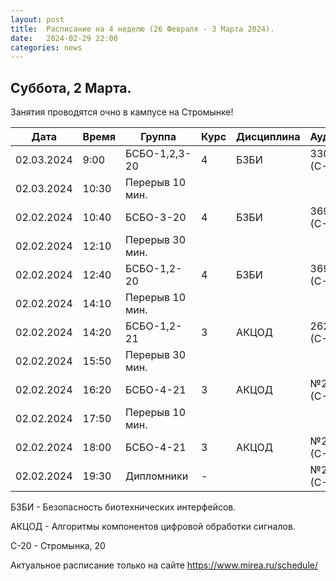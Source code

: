 ```yaml
---
layout: post
title:  Расписание на 4 неделю (26 Февраля - 3 Марта 2024).
date:   2024-02-29 22:00
categories: news
---
```


## Суббота, 2 Марта.
Занятия проводятся очно в кампусе на Стромынке!

| Дата          | Время   | Группа               | Курс | Дисциплина  | Аудитория  | Материалы |
| ------------- | ------- | -------------------- | ---- | ----------- | ---------- | --------- |
|02.03.2024     |9:00     |БСБО-1,2,3-20         |   4  |БЗБИ         |  330 (С-20)|           |
|02.03.2024     |10:30    |Перерыв 10 мин.       |      |             |            |           |
|02.02.2024     |10:40    |БСБО-3-20             |   4  |БЗБИ         |  369 (С-20)|           |
|02.02.2024     |12:10    |Перерыв 30 мин.       |      |             |            |           |
|02.02.2024     |12:40    |БСБО-1,2-20           |   4  |БЗБИ         |  369 (С-20)|           |
|02.02.2024     |14:10    |Перерыв 10 мин.       |      |             |            |           |
|02.02.2024     |14:20    |БСБО-1,2-21           |   3  |АКЦОД        |  262 (С-20)|           |
|02.02.2024     |15:50    |Перерыв 30 мин.       |      |             |            |           |
|02.02.2024     |16:20    |БСБО-4-21             |   3  |АКЦОД        |  №20 (С-20)|           |
|02.02.2024     |17:50    |Перерыв 10 мин.       |      |             |            |           |
|02.02.2024     |18:00    |БСБО-4-21             |   3  |АКЦОД        |  №20 (С-20)|           |
|02.02.2024     |19:30    |Дипломники            |   -  |             |  №20 (С-20)|           |

БЗБИ - Безопасность биотехнических интерфейсов.

АКЦОД - Алгоритмы компонентов цифровой обработки сигналов.

С-20 - Стромынка, 20

Актуальное расписание только на сайте https://www.mirea.ru/schedule/


